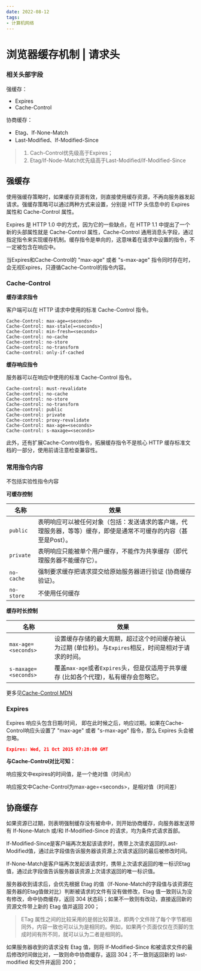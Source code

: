 ```yaml
---
date: 2022-08-12
tags:
- 计算机网络
---
```


# 浏览器缓存机制 | 请求头

### 相关头部字段

强缓存：

- Expires
- Cache-Control 

协商缓存：

- Etag、If-None-Match
- Last-Modified、If-Modified-Since

> 1. Cach-Control优先级高于Expires；
> 2. Etag/If-Node-Match优先级高于Last-Modified/If-Modified-Since

## 强缓存

使用强缓存策略时，如果缓存资源有效，则直接使用缓存资源，不再向服务器发起请求。强缓存策略可以通过两种方式来设置，分别是 HTTP 头信息中的 Expires 属性和 Cache-Control 属性。

Expires 是 HTTP 1.0 中的方式，因为它的一些缺点，在 HTTP 1.1 中提出了一个新的头部属性就是 Cache-Control 属性，Cache-Control 通用消息头字段，通过指定指令来实现缓存机制。缓存指令是单向的，这意味着在请求中设置的指令，不一定被包含在响应中。

当Expires和Cache-Control的 "max-age" 或者 "s-max-age" 指令同时存在时，会无视Expires，只遵循Cache-Control的指令内容。

### Cache-Control 

**缓存请求指令**

客户端可以在 HTTP 请求中使用的标准 Cache-Control 指令。

```
Cache-Control: max-age=<seconds>
Cache-Control: max-stale[=<seconds>]
Cache-Control: min-fresh=<seconds>
Cache-control: no-cache
Cache-control: no-store
Cache-control: no-transform
Cache-control: only-if-cached
```

**缓存响应指令**

服务器可以在响应中使用的标准 Cache-Control 指令。

```
Cache-control: must-revalidate
Cache-control: no-cache
Cache-control: no-store
Cache-control: no-transform
Cache-control: public
Cache-control: private
Cache-control: proxy-revalidate
Cache-Control: max-age=<seconds>
Cache-control: s-maxage=<seconds>
```

此外，还有扩展Cache-Control指令，拓展缓存指令不是核心 HTTP 缓存标准文档的一部分，使用前请注意检查兼容性。

### 常用指令内容

不包括实验性指令内容

**可缓存控制**

| 名称       | 效果                                                         |
| ---------- | ------------------------------------------------------------ |
| `public`   | 表明响应可以被任何对象（包括：发送请求的客户端，代理服务器，等等）缓存，即使是通常不可缓存的内容（甚至是Post）。 |
| `private`  | 表明响应只能被单个用户缓存，不能作为共享缓存（即代理服务器不能缓存它）。 |
| `no-cache` | 强制要求缓存把请求提交给原始服务器进行验证 (协商缓存验证)。  |
| `no-store` | 不使用任何缓存                                               |

**缓存时长控制**

| 名称                 | 效果                                                         |
| -------------------- | ------------------------------------------------------------ |
| `max-age=<seconds>`  | 设置缓存存储的最大周期，超过这个时间缓存被认为过期 (单位秒)。与`Expires`相反，时间是相对于请求的时间。 |
| `s-maxage=<seconds>` | 覆盖`max-age`或者`Expires`头，但是仅适用于共享缓存 (比如各个代理)，私有缓存会忽略它。 |

更多见[Cache-Control MDN](https://developer.mozilla.org/zh-CN/docs/Web/HTTP/Headers/Cache-Control)

### Expires

Expires 响应头包含日期/时间， 即在此时候之后，响应过期。如果在Cache-Control响应头设置了 "max-age" 或者 "s-max-age" 指令，那么 Expires 头会被忽略。

```json
Expires: Wed, 21 Oct 2015 07:28:00 GMT
```

**与Cache-Control对比可知：**

响应报文中expires的时间值，是一个绝对值（时间点）

响应报文中Cache-Control为max-age=\<seconds>，是相对值（时间差）

## 协商缓存

如果资源已过期，则表明强制缓存没有被命中，则开始协商缓存，向服务器发送带有 If-None-Match 或/和 If-Modified-Since 的请求，均为条件式请求首部。

If-Modified-Since是客户端再次发起该请求时，携带上次请求返回的Last-Modified值，通过此字段值告诉服务器该资源上次请求返回的最后被修改时间。

If-None-Match是客户端再次发起该请求时，携带上次请求返回的唯一标识Etag值，通过此字段值告诉服务器该资源上次请求返回的唯一标识值。

服务器收到请求后，会优先根据 Etag 的值（If-None-Match的字段值与该资源在服务器的Etag值做对比）判断被请求的文件有没有做修改，Etag 值一致则认为没有修改，命中协商缓存，返回 304 状态码；如果不一致则有改动，直接返回新的资源文件带上新的 Etag 值并返回 200；

> ETag 属性之间的比较采用的是弱比较算法，即两个文件除了每个字节都相同外，内容一致也可以认为是相同的。例如，如果两个页面仅仅在页脚的生成时间有所不同，就可以认为二者是相同的。

如果服务器收到的请求没有 Etag 值，则将 If-Modified-Since 和被请求文件的最后修改时间做比对，一致则命中协商缓存，返回 304；不一致则返回新的 last-modified 和文件并返回 200；
